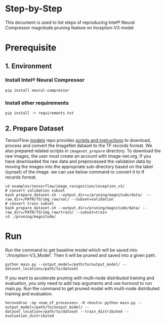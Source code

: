 Step-by-Step
============

This document is used to list steps of reproducing Intel® Neural Compressor magnitude pruning feature on Inception-V3 model.


# Prerequisite

## 1. Environment

### Install Intel® Neural Compressor
```shell
pip install neural-compressor
```
### Install other requirements
```shell
pip install -r requirements.txt
```

## 2. Prepare Dataset
TensorFlow [models](https://github.com/tensorflow/models) repo provides [scripts and instructions](https://github.com/tensorflow/models/tree/master/research/slim#an-automated-script-for-processing-imagenet-data) to download, process and convert the ImageNet dataset to the TF records format.
We also prepared related scripts in `imagenet_prepare` directory. To download the raw images, the user must create an account with image-net.org. If you have downloaded the raw data and preprocessed the validation data by moving the images into the appropriate sub-directory based on the label (synset) of the image. we can use below command ro convert it to tf records format.

```shell
cd examples/tensorflow/image_recognition/inception_v3/
# convert validation subset
bash prepare_dataset.sh --output_dir==/pruning/magnitude/data/  --raw_dir=/PATH/TO/img_raw/val/ --subset=validation
# convert train subset
bash prepare_dataset.sh --output_dir=/pruning/magnitude/data/ --raw_dir=/PATH/TO/img_raw/train/ --subset=train
cd ./pruning/magnitude/
```

# Run
Run the command to get baseline model which will be saved into './Inception-V3_Model'. Then it will be pruned and saved into a given path.

```shell
python main.py --output_model=/path/to/output_model/ --dataset_location=/path/to/dataset
```

If you want to accelerate pruning with multi-node distributed training and evaluation, you only need to add twp arguments and use horovod to run main.py.  Run the command to get pruned model with multi-node distributed training and evaluation.

```shell
horovodrun -np <num_of_processes> -H <hosts> python main.py --output_model=/path/to/output_model/ --dataset_location=/path/to/dataset --train_distributed --evaluation_distributed
```
